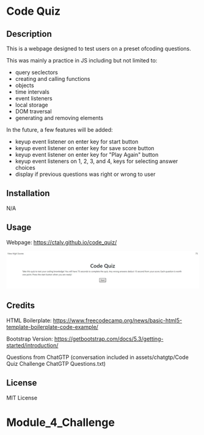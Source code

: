 # Code Quiz

## Description

This is a webpage designed to test users on a preset ofcoding questions.

This was mainly a practice in JS including but not limited to:
- query seclectors
- creating and calling functions
- objects
- time intervals
- event listeners
- local storage
- DOM traversal
- generating and removing elements


In the future, a few features will be added:
- keyup event listener on enter key for start button
- keyup event listener on enter key for save score button
- keyup event listener on enter key for "Play Again" button
- keyup event listeners on 1, 2, 3, and 4, keys for selecting answer choices
- display if previous questions was right or wrong to user


## Installation

N/A

## Usage

Webpage: https://ctalv.github.io/code_quiz/

![Portfolio Screenshot](assets/images/screenshot.jpeg)

## Credits

HTML Boilerplate: https://www.freecodecamp.org/news/basic-html5-template-boilerplate-code-example/

Bootstrap Version: https://getbootstrap.com/docs/5.3/getting-started/introduction/

Questions from ChatGTP (conversation included in assets/chatgtp/Code Quiz Challenge ChatGTP Questions.txt)

## License

MIT License 

# Module_4_Challenge

